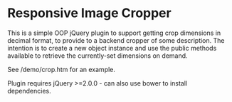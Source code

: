 Responsive Image Cropper
========================

This is a simple OOP jQuery plugin to support getting crop dimensions in decimal format, to provide to a backend cropper of some description.
The intention is to create a new object instance and use the public methods available to retrieve the currently-set dimensions on demand.

See /demo/crop.htm for an example.

Plugin requires jQuery >=2.0.0 - can also use bower to install dependencies.